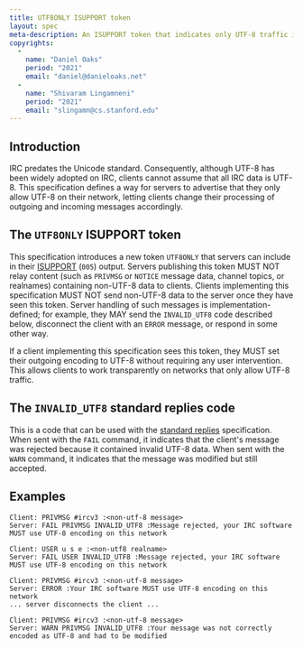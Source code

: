 ```yaml
---
title: UTF8ONLY ISUPPORT token
layout: spec
meta-description: An ISUPPORT token that indicates only UTF-8 traffic is allowed.
copyrights:
  -
    name: "Daniel Oaks"
    period: "2021"
    email: "daniel@danieloaks.net"
  -
    name: "Shivaram Lingamneni"
    period: "2021"
    email: "slingamn@cs.stanford.edu"
---
```


## Introduction
IRC predates the Unicode standard. Consequently, although UTF-8 has been widely adopted on IRC, clients cannot assume that all IRC data is UTF-8. This specification defines a way for servers to advertise that they only allow UTF-8 on their network, letting clients change their processing of outgoing and incoming messages accordingly.

## The `UTF8ONLY` ISUPPORT token
This specification introduces a new token `UTF8ONLY` that servers can include in their [ISUPPORT](https://modern.ircdocs.horse/#feature-advertisement) (`005`) output. Servers publishing this token MUST NOT relay content (such as `PRIVMSG` or `NOTICE` message data, channel topics, or realnames) containing non-UTF-8 data to clients. Clients implementing this specification MUST NOT send non-UTF-8 data to the server once they have seen this token. Server handling of such messages is implementation-defined; for example, they MAY send the `INVALID_UTF8` code described below, disconnect the client with an `ERROR` message, or respond in some other way.

If a client implementing this specification sees this token, they MUST set their outgoing encoding to UTF-8 without requiring any user intervention. This allows clients to work transparently on networks that only allow UTF-8 traffic.

## The `INVALID_UTF8` standard replies code
This is a code that can be used with the [standard replies](https://ircv3.net/specs/extensions/standard-replies) specification. When sent with the `FAIL` command, it indicates that the client's message was rejected because it contained invalid UTF-8 data. When sent with the `WARN` command, it indicates that the message was modified but still accepted.

## Examples

```
Client: PRIVMSG #ircv3 :<non-utf-8 message>
Server: FAIL PRIVMSG INVALID_UTF8 :Message rejected, your IRC software MUST use UTF-8 encoding on this network
```

```
Client: USER u s e :<non-utf8 realname>
Server: FAIL USER INVALID_UTF8 :Message rejected, your IRC software MUST use UTF-8 encoding on this network
```

```
Client: PRIVMSG #ircv3 :<non-utf-8 message>
Server: ERROR :Your IRC software MUST use UTF-8 encoding on this network
... server disconnects the client ...
```

```
Client: PRIVMSG #ircv3 :<non-utf-8 message>
Server: WARN PRIVMSG INVALID_UTF8 :Your message was not correctly encoded as UTF-8 and had to be modified
```
